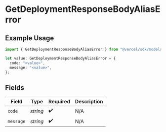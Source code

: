 # GetDeploymentResponseBodyAliasError

## Example Usage

```typescript
import { GetDeploymentResponseBodyAliasError } from "@vercel/sdk/models/operations";

let value: GetDeploymentResponseBodyAliasError = {
  code: "<value>",
  message: "<value>",
};
```

## Fields

| Field              | Type               | Required           | Description        |
| ------------------ | ------------------ | ------------------ | ------------------ |
| `code`             | *string*           | :heavy_check_mark: | N/A                |
| `message`          | *string*           | :heavy_check_mark: | N/A                |